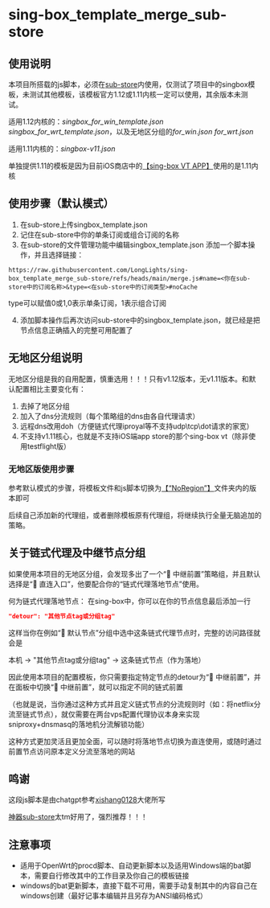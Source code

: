 # sing-box_template_merge_sub-store

## 使用说明
本项目所搭载的js脚本，必须在[sub-store](https://github.com/sub-store-org/Sub-Store)内使用，仅测试了项目中的singbox模板，未测试其他模板，该模板官方1.12或1.11内核一定可以使用，其余版本未测试。

适用1.12内核的：*singbox_for_win_template.json*  *singbox_for_wrt_template.json*，以及无地区分组的*for_win.json*  *for_wrt.json*

适用1.11内核的：*singbox-v11.json* 

单独提供1.11的模板是因为目前iOS商店中的[【sing-box VT  APP】](https://apps.apple.com/us/app/sing-box-vt/id6673731168)使用的是1.11内核

## 使用步骤（默认模式）
1. 在sub-store上传singbox_template.json
2. 记住在sub-store中你的单条订阅或组合订阅的名称
3. 在sub-store的文件管理功能中编辑singbox_template.json 添加一个脚本操作，并且选择链接：
```
https://raw.githubusercontent.com/LongLights/sing-box_template_merge_sub-store/refs/heads/main/merge.js#name=<你在sub-store中的订阅名称>&type=<在sub-store中的订阅类型>#noCache
```
type可以赋值0或1,0表示单条订阅，1表示组合订阅

4. 添加脚本操作后再次访问sub-store中的singbox_template.json，就已经是把节点信息正确插入的完整可用配置了

## 无地区分组说明
无地区分组是我的自用配置，慎重选用！！！只有v1.12版本，无v1.11版本。和默认配置相比主要变化有：
1. 去掉了地区分组
2. 加入了dns分流规则（每个策略组的dns由各自代理请求）
3. 远程dns改用doh（方便链式代理iproyal等不支持udp\tcp\dot请求的家宽）
4. 不支持v1.11核心，也就是不支持iOS端app store的那个sing-box vt（除非使用testflight版）

### 无地区版使用步骤
参考默认模式的步骤，将模板文件和js脚本切换为[【“NoRegion”】](https://github.com/LongLights/sing-box_template_merge_sub-store/tree/main/NoRegion)文件夹内的版本即可

后续自己添加新的代理组，或者删除模板原有代理组，将继续执行全量无脑追加的策略。

## 关于链式代理及中继节点分组
如果使用本项目的无地区分组，会发现多出了一个“🔗 中继前置”策略组，并且默认选择是“🔄 直连入口”，他要配合你的“链式代理落地节点”使用。

何为链式代理落地节点：
在sing-box中，你可以在你的节点信息最后添加一行
```json
"detour": "其他节点tag或分组tag"
```
这样当你在例如“🐋 默认节点”分组中选中这条链式代理节点时，完整的访问路径就会是

 本机 -> "其他节点tag或分组tag" -> 这条链式节点（作为落地）

因此使用本项目的配置模板，你只需要指定特定节点的detour为“🔗 中继前置”，并在面板中切换“🔗 中继前置”，就可以指定不同的链式前置

（也就是说，当你通过这种方式并且定义链式节点的分流规则时（如：将netflix分流至链式节点），就仅需要在两台vps配置代理协议本身来实现sniproxy+dnsmasq的落地机分流解锁功能）

这种方式更加灵活且更加全面，可以随时将落地节点切换为直连使用，或随时通过前置节点访问原本定义分流至落地的网站


## 鸣谢
这段js脚本是由chatgpt参考[xishang0128](https://github.com/xishang0128)大佬所写

[神器sub-store](https://github.com/sub-store-org/Sub-Store)太tm好用了，强烈推荐！！！

## 注意事项
- 适用于OpenWrt的procd脚本、自动更新脚本以及适用Windows端的bat脚本，需要自行修改其中的工作目录及你自己的模板链接
- windows的bat更新脚本，直接下载不可用，需要手动复制其中的内容自己在windows创建（最好记事本编辑并且另存为ANSI编码格式）
